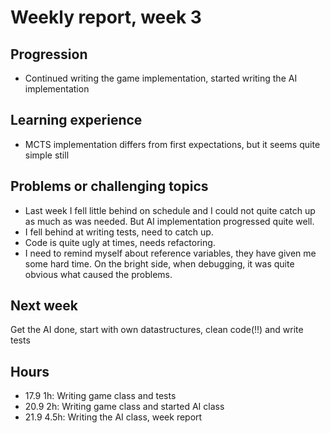 # Weekly report, week 3
## Progression
* Continued writing the game implementation, started writing the AI implementation
## Learning experience
* MCTS implementation differs from first expectations, but it seems quite simple still

## Problems or challenging topics
* Last week I fell little behind on schedule and I could not quite catch up as much as was needed. But AI implementation progressed quite well.
* I fell behind at writing tests, need to catch up.
* Code is quite ugly at times, needs refactoring.
* I need to remind myself about reference variables, they have given me some hard time. On the bright side, when debugging, it was quite obvious what caused the problems.
## Next week
Get the AI done, start with own datastructures, clean code(!!) and write tests
## Hours
* 17.9 1h: Writing game class and tests
* 20.9 2h: Writing game class and started AI class
* 21.9 4.5h: Writing the AI class, week report
